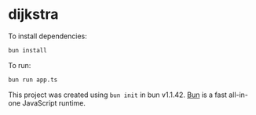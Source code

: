 # dijkstra

To install dependencies:

```bash
bun install
```

To run:

```bash
bun run app.ts
```

This project was created using `bun init` in bun v1.1.42. [Bun](https://bun.sh) is a fast all-in-one JavaScript runtime.
